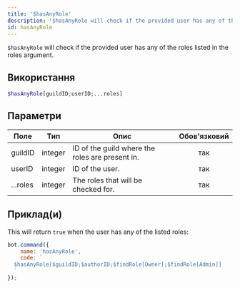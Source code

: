```yaml
---
title: '$hasAnyRole'
description: '$hasAnyRole will check if the provided user has any of the roles listed in the roles argument.'
id: hasAnyRole
---
```


`$hasAnyRole` will check if the provided user has any of the roles listed in the roles argument.

## Використання

```php
$hasAnyRole[guildID;userID;...roles]
```

## Параметри

| Поле     | Тип     | Опис                                            | Обов'язковий |
| -------- | ------- | ----------------------------------------------- |:------------:|
| guildID  | integer | ID of the guild where the roles are present in. |     так      |
| userID   | integer | ID of the user.                                 |     так      |
| ...roles | integer | The roles that will be checked for.             |     так      |

## Приклад(и)

This will return `true` when the user has any of the listed roles:

```javascript
bot.command({
    name: 'hasAnyRole',
    code: `
  $hasAnyRole[$guildID;$authorID;$findRole[Owner];$findRole[Admin]]
  `
});
```
